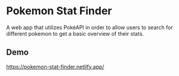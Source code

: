 # Pokemon Stat Finder

A web app that utilizes PokéAPI in order to allow users to search for different pokemon to get a basic overview of their stats.

## Demo

https://pokemon-stat-finder.netlify.app/
